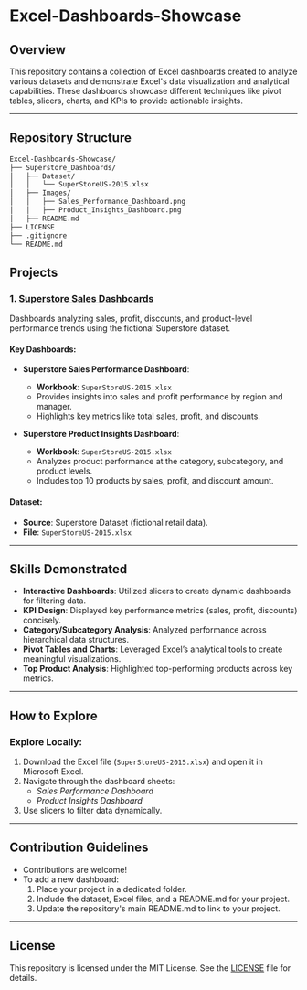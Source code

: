 # Excel-Dashboards-Showcase

## Overview

This repository contains a collection of Excel dashboards created to analyze various datasets and demonstrate Excel's data visualization and analytical capabilities. These dashboards showcase different techniques like pivot tables, slicers, charts, and KPIs to provide actionable insights.

---

## Repository Structure

```bash
Excel-Dashboards-Showcase/
├── Superstore_Dashboards/
│   ├── Dataset/
│   │   └── SuperStoreUS-2015.xlsx
│   ├── Images/
│   │   ├── Sales_Performance_Dashboard.png
│   │   ├── Product_Insights_Dashboard.png
│   ├── README.md
├── LICENSE
├── .gitignore
└── README.md
```

## Projects

### 1. [Superstore Sales Dashboards](./01_US_Superstore/README.md)

Dashboards analyzing sales, profit, discounts, and product-level performance trends using the fictional Superstore dataset.

#### Key Dashboards:

- **Superstore Sales Performance Dashboard**:

  - **Workbook**: `SuperStoreUS-2015.xlsx`
  - Provides insights into sales and profit performance by region and manager.
  - Highlights key metrics like total sales, profit, and discounts.

- **Superstore Product Insights Dashboard**:
  - **Workbook**: `SuperStoreUS-2015.xlsx`
  - Analyzes product performance at the category, subcategory, and product levels.
  - Includes top 10 products by sales, profit, and discount amount.

#### Dataset:

- **Source**: Superstore Dataset (fictional retail data).
- **File**: `SuperStoreUS-2015.xlsx`

---

## Skills Demonstrated

- **Interactive Dashboards**: Utilized slicers to create dynamic dashboards for filtering data.
- **KPI Design**: Displayed key performance metrics (sales, profit, discounts) concisely.
- **Category/Subcategory Analysis**: Analyzed performance across hierarchical data structures.
- **Pivot Tables and Charts**: Leveraged Excel’s analytical tools to create meaningful visualizations.
- **Top Product Analysis**: Highlighted top-performing products across key metrics.

---

## How to Explore

### Explore Locally:

1. Download the Excel file (`SuperStoreUS-2015.xlsx`) and open it in Microsoft Excel.
2. Navigate through the dashboard sheets:
   - _Sales Performance Dashboard_
   - _Product Insights Dashboard_
3. Use slicers to filter data dynamically.

---

## Contribution Guidelines

- Contributions are welcome!
- To add a new dashboard:
  1. Place your project in a dedicated folder.
  2. Include the dataset, Excel files, and a README.md for your project.
  3. Update the repository's main README.md to link to your project.

---

## License

This repository is licensed under the MIT License. See the [LICENSE](./LICENSE) file for details.
